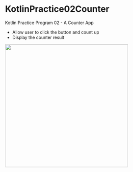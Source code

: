 # KotlinPractice02Counter
Kotlin Practice Program 02 - A Counter App

- Allow user to click the button and count up
- Display the counter result

<img width="400" src="https://user-images.githubusercontent.com/84748829/213095658-cfe061d3-99d9-4529-a2bb-7e9f6d3e5581.png">
